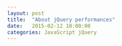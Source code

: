 ```yaml
---
layout: post
title:  "About jQuery performances"
date:   2015-02-12 10:00:00
categories: JavaScript jQuery
---
```


